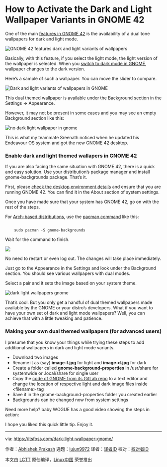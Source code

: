[#]: subject: "How to Activate the Dark and Light Wallpaper Variants in GNOME 42"
[#]: via: "https://itsfoss.com/dark-light-wallpaper-gnome/"
[#]: author: "Abhishek Prakash https://itsfoss.com/author/abhishek/"
[#]: collector: "lujun9972"
[#]: translator: "lkxed"
[#]: reviewer: " "
[#]: publisher: " "
[#]: url: " "

How to Activate the Dark and Light Wallpaper Variants in GNOME 42
======

One of the main [features in GNOME 42][1] is the availability of a dual tone wallpapers for dark and light mode.

![GNOME 42 features dark and light variants of wallpapers][2]

Basically, with this feature, if you select the light mode, the light version of the wallpaper is selected. When you [switch to dark mode in GNOME][3], wallpaper changes to the dark version.

Here’s a sample of such a wallpaper. You can move the slider to compare.

![Dark and light variants of wallpapers in GNOME][4]

This dual themed wallpaper is available under the Background section in the Settings -&gt; Appearance.

However, it may not be present in some cases and you may see an empty Background section like this:

![no dark light wallpaper in gnome][5]

This is what my teammate Sreenath noticed when he updated his Endeavour OS system and got the new GNOME 42 desktop.

### Enable dark and light themed wallapers in GNOME 42

If you are also facing the same situation with GNOME 42, there is a quick and easy solution. Use your distribution’s package manager and install gnome-backgrounds package. That’s it.

First, please [check the desktop environment details][6] and ensure that you are running GNOME 42. You can find it in the About section of system settings.

Once you have made sure that your system has GNOME 42, go on with the rest of the steps.

For [Arch-based distributions][7], use the [pacman command][8] like this:

```

    sudo pacman -S gnome-backgrounds

```

Wait for the command to finish.

![][9]

No need to restart or even log out. The changes will take place immediately.

Just go to the Appearance in the Settings and look under the Background section. You should see various wallpapers with dual modes.

Select a pair and it sets the image based on your system theme.

![dark light wallpapers gnome][10]

That’s cool. But you only get a handful of dual themed wallpapers made available by the GNOME or your distro’s developers. What if you want to have your own set of dark and light mode wallpapers? Well, you can achieve that with a little tweaking and patience.

### Making your own dual themed wallpapers (for advanced users)

I presume that you know your things while trying these steps to add additional wallpapers in dark and light mode variants.

  * Download two images
  * Rename it as (say) **image-l.jpg** for light and **image-d.jpg** for dark
  * Create a folder called **gnome-background-properties** in /usr/share for systemwide or .local/share for single user
  * Copy the [code of GNOME from its GitLab repo][11] to a text editor and change the location of respective light and dark image files inside &lt;filename&gt; tag
  * Save it in the gnome-background-properties folder you created earlier
  * Backgrounds can be changed now from system settings



Need more help? baby WOGUE has a good video showing the steps in action:

I hope you liked this quick little tip. Enjoy it.

--------------------------------------------------------------------------------

via: https://itsfoss.com/dark-light-wallpaper-gnome/

作者：[Abhishek Prakash][a]
选题：[lujun9972][b]
译者：[译者ID](https://github.com/译者ID)
校对：[校对者ID](https://github.com/校对者ID)

本文由 [LCTT](https://github.com/LCTT/TranslateProject) 原创编译，[Linux中国](https://linux.cn/) 荣誉推出

[a]: https://itsfoss.com/author/abhishek/
[b]: https://github.com/lujun9972
[1]: https://news.itsfoss.com/gnome-42-features/
[2]: https://itsfoss.com/wp-content/uploads/2022/04/fedora-36-gnome-42-dark-800x450.jpg
[3]: https://itsfoss.com/fedora-dark-mode/
[4]: https://itsfoss.com/wp-content/uploads/2022/04/GNOME_Light_Desktop.jpg
[5]: https://itsfoss.com/wp-content/uploads/2022/04/no-dark-light-wallpaper-in-gnome-800x326.png
[6]: https://itsfoss.com/find-desktop-environment/
[7]: https://itsfoss.com/arch-based-linux-distros/
[8]: https://itsfoss.com/pacman-command/
[9]: https://itsfoss.com/wp-content/uploads/2022/04/add-dark-light-wallpapers-gnome-800x366.png
[10]: https://itsfoss.com/wp-content/uploads/2022/04/dark-light-wallpapers-gnome-800x370.jpg
[11]: https://gitlab.gnome.org/GNOME/gnome-backgrounds/-/blob/main/backgrounds/adwaita.xml.in
